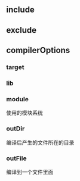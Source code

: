 ## include
## exclude
## compilerOptions
### target
### lib
### module
使用的模块系统
### outDir
编译后产生的文件所在的目录
### outFile
编译到一个文件里面